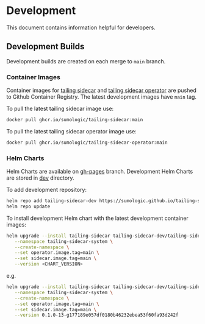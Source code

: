 # Development

This document contains information helpful for developers.

## Development Builds

Development builds are created on each merge to `main` branch.

### Container Images

Container images for [tailing sidecar](../sidecar) and [tailing sidecar operator](../operator) are pushed to
Github Container Registry. The latest development images have `main` tag.

To pull the latest tailing sidecar image use:

```sh
docker pull ghcr.io/sumologic/tailing-sidecar:main
```

To pull the latest tailing sidecar operator image use:

```sh
docker pull ghcr.io/sumologic/tailing-sidecar-operator:main
```

### Helm Charts

Helm Charts are available on [gh-pages](https://github.com/SumoLogic/tailing-sidecar/tree/gh-pages) branch.
Development Helm Charts are stored in [dev](https://github.com/SumoLogic/tailing-sidecar/tree/gh-pages/dev) directory.

To add development repository:

```sh
helm repo add tailing-sidecar-dev https://sumologic.github.io/tailing-sidecar/dev
helm repo update
```

To install development Helm chart with the latest development container images:

```sh
helm upgrade --install tailing-sidecar tailing-sidecar-dev/tailing-sidecar-operator \
   --namespace tailing-sidecar-system \
   --create-namespace \
   --set operator.image.tag=main \
   --set sidecar.image.tag=main \
   --version <CHART_VERSION>
```

e.g.

```sh
helm upgrade --install tailing-sidecar tailing-sidecar-dev/tailing-sidecar-operator \
   --namespace tailing-sidecar-system \
   --create-namespace \
   --set operator.image.tag=main \
   --set sidecar.image.tag=main \
   --version 0.1.0-13-g177189e057df0180b46232ebea53f60fa93d242f
```
